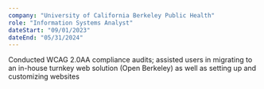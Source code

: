 ```yaml
---
company: "University of California Berkeley Public Health"
role: "Information Systems Analyst"
dateStart: "09/01/2023"
dateEnd: "05/31/2024"
---
```


Conducted WCAG 2.0AA compliance audits; assisted users in migrating to an in-house turnkey web solution (Open Berkeley) as well as setting up and customizing websites